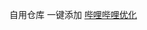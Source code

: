 自用仓库
一键添加
[哔哩哔哩优化](loon://import?plugin=encode(https://raw.githubusercontent.com/cyh946/Loon/master/bili.plugin))
